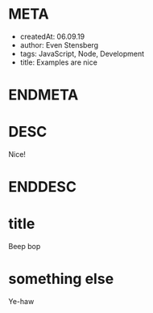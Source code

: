 # META
- createdAt: 06.09.19
- author: Even Stensberg
- tags: JavaScript, Node, Development
- title: Examples are nice
# ENDMETA

# DESC

Nice!

# ENDDESC

# title

Beep bop


# something else

Ye-haw